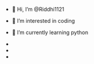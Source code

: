 - 👋 Hi, I’m @Riddhi1121
- 👀 I’m interested in coding
- 🌱 I’m currently learning python
  
- 
- 
- 

<!---
Riddhi1121/Riddhi1121 is a ✨ special ✨ repository because its `README.md` (this file) appears on your GitHub profile.
You can click the Preview link to take a look at your changes.
--->
